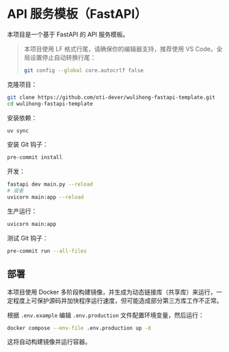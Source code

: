 # API 服务模板（FastAPI）

本项目是一个基于 FastAPI 的 API 服务模板。

> 本项目使用 LF 格式行尾，请确保你的编辑器支持，推荐使用 VS Code。全局设置停止自动转换行尾：
>
> ```bash
> git config --global core.autocrlf false
> ```

克隆项目：

```bash
git clone https://github.com/oti-dever/wulihong-fastapi-template.git
cd wulihong-fastapi-template
```

安装依赖：

```bash
uv sync
```

安装 Git 钩子：

```bash
pre-commit install
```

开发：

```bash
fastapi dev main.py --reload
# 或者
uvicorn main:app --reload
```

生产运行：

```bash
uvicorn main:app
```

测试 Git 钩子：

```bash
pre-commit run --all-files
```

## 部署

本项目使用 Docker 多阶段构建镜像，并生成为动态链接库（共享库）来运行，一定程度上可保护源码并加快程序运行速度，但可能造成部分第三方库工作不正常。

根据 `.env.example` 编辑 `.env.production` 文件配置环境变量，然后运行：

```bash
docker compose --env-file .env.production up -d
```

这将自动构建镜像并运行容器。
